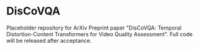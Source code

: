 # DisCoVQA
Placeholder repository for ArXiv Preprint paper "DisCoVQA: Temporal Distortion-Content Transformers for Video Quality Assessment". Full code will be released after acceptance.
